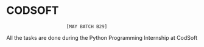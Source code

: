 # CODSOFT 

                          [MAY BATCH B29]
                          
All the tasks are done during the Python Programming Internship at CodSoft
